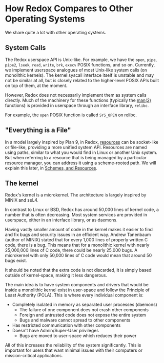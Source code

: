 # How Redox Compares to Other Operating Systems

We share quite a lot with other operating systems.

## System Calls

The Redox userspace API is Unix-like. For example, we have the `open`, `pipe`, `pipe2`, `lseek`, `read`, `write`, `brk`, `execv` POSIX functions, and so on. Currently, we implement userspace analogues of most Unix-like system calls (on monolithic kernels). The kernel syscall interface itself is unstable and may not be similar at all, but is closely related to the higher-level POSIX APIs built on top of them, at the moment.

However, Redox does not necessarily implement them as system calls directly. Much of the machinery for these functions (typically the [man(2)](https://en.wikipedia.org/wiki/Man_page#Manual_sections) functions) is provided in userspace through an interface library, `relibc`.

For example, the `open` POSIX function is called `SYS_OPEN` on relibc.

## "Everything is a File"

In a model largely inspired by Plan 9, in Redox, [resources](./resources.md) can be socket-like or file-like, providing a more unified system API.
Resources are named using paths, similar to what you would find in Linux or another Unix system.
But when referring to a resource that is being managed by a particular resource manager, you can address it using a scheme-rooted path.
We will explain this later, in [Schemes, and Resources](./schemes-resources.md).

## The kernel

Redox's kernel is a microkernel. The architecture is largely inspired by MINIX and seL4.

In contrast to Linux or BSD, Redox has around 50,000 lines of kernel code, a number that is often decreasing. Most system services are provided in userspace, either in an interface library, or as daemons.

Having vastly smaller amount of code in the kernel makes it easier to find and fix bugs and security issues in an efficient way.
Andrew Tanenbaum (author of MINIX) stated that for every 1,000 lines of properly written C code, there is a bug.
This means that for a monolithic kernel with nearly 25,000,000 lines of C code, there could be nearly 25,000 bugs.
A microkernel with only 50,000 lines of C code would mean that around 50 bugs exist.

It should be noted that the extra code is not discarded, it is simply based outside of kernel-space, making it less dangerous.

The main idea is to have system components and drivers that would be inside a monolithic kernel exist in user-space and follow the Principle of Least Authority (POLA). This is where every individual component is:

- Completely isolated in memory as separated user processes (daemons)
  - The failure of one component does not crash other components
  - Foreign and untrusted code does not expose the entire system
  - Bugs and malware cannot spread to other components
- Has restricted communication with other components
- Doesn't have Admin/Super-User privileges
  - Bugs are moved to user-space which reduces their power

All of this increases the reliability of the system significantly. This is important for users that want minimal issues with their computers or mission-critical applications.
